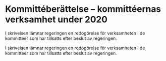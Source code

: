 # Kommittéberättelse – kommittéernas verksamhet under 2020

I skrivelsen lämnar regeringen en redogörelse för verksamheten i de kommittéer som har tillsatts efter beslut av regeringen.

I skrivelsen lämnar regeringen en redogörelse för verksamheten i de kommittéer som har tillsatts efter beslut av regeringen.
